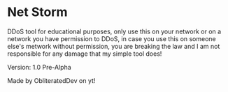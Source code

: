 # Net Storm
DDoS tool for educational purposes, only use this on your network or on a network you have permission to DDoS, in case you use this on someone else's metwork without permission, you are breaking the law and I am not responsible for any damage that my simple tool does!

Version: 1.0 Pre-Alpha

Made by ObliteratedDev on yt!
